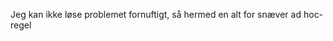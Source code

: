 
















































































































































































































































































































































































































































































































Jeg kan ikke løse problemet fornuftigt, så hermed en alt for snæver ad hoc-regel


































































































































































































































































































































































































































































































































































































































































































































































































































































































































































































































































































































































































































































































































































































































































































































































































































































































































































































































































































































































































































































































































































































































































































































































































































































































































































































































































































































































































































































































































































































































































































































































































































































































































































































































































































































































































































































































































































































































































































































































































































































































































































































































































































































































































































































































































































































































































































































































































































































































































































































































































































































































































































































































































































































































































































































































































































































































































































































































































































































































































































































































































































































































































































































































































































































































































































































































































































































































































































































































































































































































































































































































































































































































































































































































































































































































































































































































































































































































































































































































































































































































































































































































































































